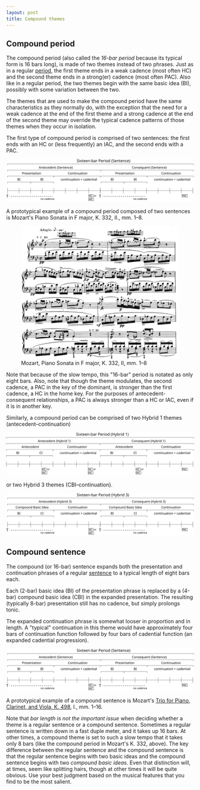 ```yaml
---
layout: post
title: Compound themes
---
```

## Compound period ##

The compound period (also called the *16-bar period* because its typical form is 16 bars long), is made of two themes instead of two phrases. Just as in a regular [period](period.html), the first theme ends in a weak cadence (most often HC) and the second theme ends in a strong(er) cadence (most often PAC). Also like in a regular period, the two themes begin with the same basic idea (BI), possibly with some variation between the two.

The themes that are used to make the compound period have the same characteristics as they normally do, with the exception that the need for a weak cadence at the end of the first theme and a strong cadence at the end of the second theme may override the typical cadence patterns of those themes when they occur in isolation.

The first type of compound period is comprised of two sentences: the first ends with an HC or (less frequently) an IAC, and the second ends with a PAC.

<img src="Graphics/ClassicalThemes/16period-sent.svg" onerror="this.src='Graphics/ClassicalThemes/16period-sent.png'">

A prototypical example of a compound period composed of two sentences is Mozart's Piano Sonata in F major, K. 332, II., mm. 1–8. 

<figure>	
  <img src="/Graphics/form/k332-ii.png">
  <figcaption>Mozart, Piano Sonata in F major, K. 332, II, mm. 1–8 </figcaption>
</figure> 

Note that because of the slow tempo, this "16-bar" period is notated as only eight bars. Also, note that though the theme modulates, the second cadence, a PAC in the key of the dominant, is stronger than the first cadence, a HC in the home key. For the purposes of antecedent-consequent relationships, a PAC is always stronger than a HC or IAC, even if it is in another key.

Similarly, a compound period can be comprised of two Hybrid 1 themes (antecedent–continuation) 

<img src="Graphics/ClassicalThemes/16period-hybrid1.svg" onerror="this.src='Graphics/ClassicalThemes/16period-hybrid1.png'">

or two Hybrid 3 themes (CBI–continuation).

<img src="Graphics/ClassicalThemes/16period-hybrid3.svg" onerror="this.src='Graphics/ClassicalThemes/16period-hybrid3.png'">

## Compound sentence ##

The compound (or 16-bar) sentence expands both the presentation and continuation phrases of a regular [sentence](sentence.html) to a typical length of eight bars each. 

Each (2-bar) basic idea (BI) of the presentation phrase is replaced by a (4-bar) compound basic idea (CBI) in the expanded presentation. The resulting (typically 8-bar) presentation still has no cadence, but simply prolongs tonic.

The expanded continuation phrase is somewhat looser in proportion and in length. A "typical" continuation in this theme would have approximately four bars of continuation function followed by four bars of cadential function (an expanded cadential progression).

<img src="Graphics/ClassicalThemes/16period-sent.svg" onerror="this.src='Graphics/ClassicalThemes/16period-sent.png'">

A prototypical example of a compound sentence is Mozart's [Trio for Piano, Clarinet, and Viola, K. 498](http://erato.uvt.nl/files/imglnks/usimg/3/32/IMSLP65681-PMLP133432-Mozart_Werke_Breitkopf_Serie_17_KV498_Piano.pdf), I., mm. 1–16.

Note that *bar length is not the important issue* when deciding whether a theme is a regular sentence or a compound sentence. Sometimes a regular sentence is written down in a fast duple meter, and it takes up 16 bars. At other times, a compound theme is set to such a slow tempo that it takes only 8 bars (like the compound period in Mozart's K. 332, above). The key difference between the regular sentence and the compound sentence is that the regular sentence begins with two basic ideas and the compound sentence begins with two *compound basic ideas*. Even that distinction will, at times, seem like splitting hairs, though at other times it will be quite obvious. Use your best judgment based on the musical features that you find to be the most salient.
